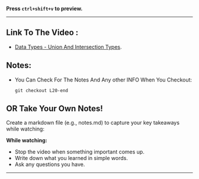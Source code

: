 **Press `ctrl+shift+v` to preview.**

---

## Link To The Video :

- [Data Types - Union And Intersection Types](https://www.youtube.com/watch?v=Uf-ODplNJ7A&list=PLDoPjvoNmBAy532K9M_fjiAmrJ0gkCyLJ&index=20).

## Notes:

- You Can Check For The Notes And Any other INFO When You Checkout:

  ```git
  git checkout L20-end
  ```

## OR Take Your Own Notes!

Create a markdown file (e.g., notes.md) to capture your key takeaways while watching:

**While watching:**

- Stop the video when something important comes up.
- Write down what you learned in simple words.
- Ask any questions you have.

---